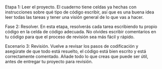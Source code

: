 Etapa 1: Leer el proyecto. El cuaderno tiene celdas ya hechas con instrucciones sobre qué tipo de código escribir, así que es una buena idea leer todas las tareas y tener una visión general de lo que vas a hacer.

Fase 2: Resolver. En esta etapa, resolverás cada tarea escribiendo tu propio código en la celda de código adecuada. No olvides escribir comentarios en tu código para que el proceso de revisión sea más fácil y rápido.

Escenario 3: Revisión. Vuelve a revisar los pasos de codificación y asegúrate de que todo está resuelto, el código está bien escrito y está correctamente comentado. Añade todo lo que creas que puede ser útil, antes de entregar tu proyecto para revisión.
